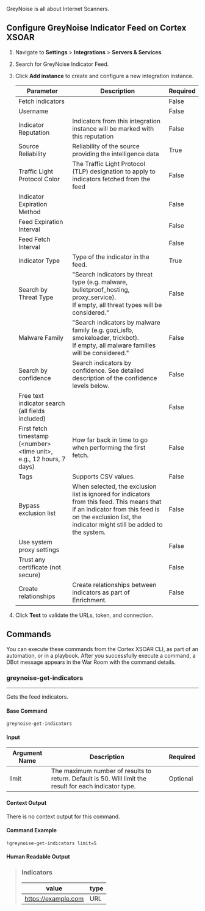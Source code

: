 GreyNoise is all about Internet Scanners.
## Configure GreyNoise Indicator Feed on Cortex XSOAR

1. Navigate to **Settings** > **Integrations** > **Servers & Services**.
2. Search for GreyNoise Indicator Feed.
3. Click **Add instance** to create and configure a new integration instance.

    | **Parameter** | **Description** | **Required** |
    | --- | --- | --- |
    | Fetch indicators |  | False |
    | Username |  | False |
    | Indicator Reputation | Indicators from this integration instance will be marked with this reputation | False |
    | Source Reliability | Reliability of the source providing the intelligence data | True |
    | Traffic Light Protocol Color | The Traffic Light Protocol \(TLP\) designation to apply to indicators fetched from the feed | False |
    | Indicator Expiration Method |  | False |
    | Feed Expiration Interval |  | False |
    | Feed Fetch Interval |  | False |
    | Indicator Type | Type of the indicator in the feed. | True |
    | Search by Threat Type | "Search indicators by threat type \(e.g. malware, bulletproof_hosting, proxy_service\).<br/>If empty, all threat types will be considered." | False |
    | Malware Family | "Search indicators by malware family \(e.g. gozi_isfb, smokeloader, trickbot\).<br/>If empty, all malware families will be considered." | False |
    | Search by confidence | Search indicators by confidence. See detailed description of the confidence levels below. | False |
    | Free text indicator search (all fields included) |  | False |
    | First fetch timestamp (&lt;number&gt; &lt;time unit&gt;, e.g., 12 hours, 7 days) | How far back in time to go when performing the first fetch. | False |
    | Tags | Supports CSV values. | False |
    | Bypass exclusion list | When selected, the exclusion list is ignored for indicators from this feed. This means that if an indicator from this feed is on the exclusion list, the indicator might still be added to the system. | False |
    | Use system proxy settings |  | False |
    | Trust any certificate (not secure) |  | False |
    | Create relationships | Create relationships between indicators as part of Enrichment. | False |

4. Click **Test** to validate the URLs, token, and connection.
## Commands
You can execute these commands from the Cortex XSOAR CLI, as part of an automation, or in a playbook.
After you successfully execute a command, a DBot message appears in the War Room with the command details.
### greynoise-get-indicators
***
Gets the feed indicators.


#### Base Command

`greynoise-get-indicators`
#### Input

| **Argument Name** | **Description**                                                                                        | **Required** |
|-------------------|--------------------------------------------------------------------------------------------------------|--------------|
| limit             | The maximum number of results to return. Default is 50. Will limit the result for each indicator type. | Optional     | 


#### Context Output

There is no context output for this command.

#### Command Example
```!greynoise-get-indicators limit=5```

#### Human Readable Output

>### Indicators
>| value               | type |
>|---------------------|------|
>| https://example.com | URL  |


